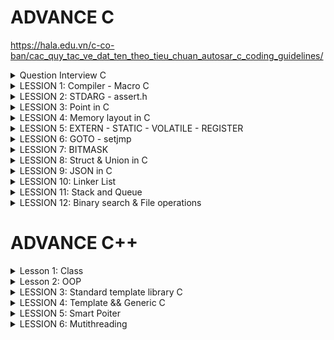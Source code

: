 
# ADVANCE C

   https://hala.edu.vn/c-co-ban/cac_quy_tac_ve_dat_ten_theo_tieu_chuan_autosar_c_coding_guidelines/
   
<details><summary> Question Interview C</summary>

1. Khác nhau giữa macro và function
2. Vùng nhớ trên RAM
3. Static hoạt động như thế nào
4. So sánh giữa struct và union
5. Con trỏ là gì, kích thước con trỏ, con trỏ hàm, void, NULL, poiter to poiter.
   - Con trỏ là biến lưu địa chỉ của đối tượng khác khác.
   - Kích thước con trỏ phụ thuộc vào kiến trúc của VXL.    VD: nếu VDK 8bit = 1 byte => kích thước con trỏ là 1 byte.
                                                                nếu VDK 16bit = 2 byte => kích thước con trỏ là 2 byte.    32 bit là 4 byte.
   - Con trỏ hàm là trỏ lưu địa chỉ của 1 hàm.
   - Con trỏ void là con trỏ không kiểu dữ liệu nào cả.
   - Null là ko trỏ tới vùng nhớ hay giá trị nào cả,
   - ** là con trỏ trỏ tới 1 con trỏ khác.
6. Biến Register và Volatile

</details>
<details><summary> LESSION 1: Compiler - Macro C</summary>
  - Macro là một cách để định nghĩa một biểu diễn hoặc mẫu mã được thay thế bằng một chuỗi hoặc một đoạn mã khác trước khi chương trình được biên dịch  (kích thước lớn, tốc độ nhanh).
  - Function là hàm có địa chỉ cố định, Khi được gọi thì con trỏ PC trỏ đến function đó để thực hiện nên (kích thước nhỏ nhưng tốc độ chậm).
</details>
<details><summary> LESSION 2: STDARG - assert.h</summary>
   
- Thư viện Stdarg cung cấp các phương thức làm việc với các input parameter không xác định. Ví dụ điển hình là *scanf*,*printf*
- Các tham số:
   + va_list:là một kiểu dữ liệu để đại diện cho danh sách các đối số biến đổi.
   + va_start: Bắt đầu một danh sách đối số biến đổi. Nó cần được gọi trước khi truy cập các đối số biến đổi đầu tiên.
   + va_arg: Truy cập một đối số trong danh sách. Hàm này nhận một đối số của kiểu được xác định bởi tham số thứ .
   + va_end: Kết thúc việc sử dụng danh sách đối số biến đổi. Nó cần được gọi trước khi kết thúc hàm.

- Thư viện Assert
   + Cung cấp macro assert. 
   + Macro này được sử dụng để kiểm tra một điều kiện. 
   + Nếu điều kiện đúng (true), không có gì xảy ra và chương trình tiếp tục thực thi.
   + Nếu điều kiện sai (false), chương trình dừng lại và thông báo một thông điệp lỗi.
   + Dùng trong debug, dùng #define NDEBUG để tắt debug

  
</details>
<details><summary> LESSION 3: Point in C</summary>
- Con trỏ là biến lưu địa chỉ của đối tượng khác khác.
   
- Kích thước con trỏ phụ thuộc vào kiến trúc của VXL.

        VD:   nếu VDK 8bit = 1 byte => kích thước con trỏ là 1 byte.
              nếu VDK 16bit = 2 byte => kích thước con trỏ là 2 byte.    32 bit là 4 byte.  
- Bản chất của mảng là địa chỉ.
  
- Biến bình thường là lưu giá trị. Còn biến con trỏ là lưu địa chỉ.  VD: int *prt

- khi khai báo kiểu dữ liệu cho biến con trỏ thì chỉ tham số truyền vào phải đúng KDL đã khai báo của nó. VD: int *ptr (thì biến con trỏ ptr chỉ nhận kiểu dữ liệu int)

- Con trỏ hàm là
                            VD:

                                       void sum (int a, int b)
                                      {
                                          printf("tong la: %d\n", a+b);
                                      }
                                      void tich (int a, int b)
                                      {
                                          printf("tong la: %d\n", a/b);
                                      }
                                      void caculater( void (*pheptinh) (int, int), int a, int b)
                                      {
                                          pheptinh(a,b);
                                      }
                                      int main()
                                      {
                                          caculater(&sum, 8, 9);
                                      }

- const int *ptr là 1 con trỏ hằng số, có thể trỏ đến các đối tượng khác, giá trị của con trỏ này trỏ tới được xem như là 1 hằng số không thể thay đổi.
  
- int *const ADD là không thể trỏ đến các đối tượng khác, giá trị của con trỏ này trỏ có thể thay đổi được.


</details>
<details><summary> LESSION 4: Memory layout in C</summary>
  
 The memory layout in C programming language:
> - Text segment.
> - Initialized data segment.
> - Uninitalized data segment.
> - Heap.
> - Stack.

 Diagram
 
![image](https://github.com/NguyenNgocQuyen29/AdvanceC/assets/124705679/afd40e65-9551-4a53-a6f3-58ae27f644fa)

#### - **Text Segment**: 
- Sau khi **compile** chương trình thì chúng ta sẽ có những file nhị phân (những file mà được dùng để execute chương trình của chúng ta khi đổ vào RAM), những file nhị phân (.o) này chứa những cái **instructions**. Và những cái instructions này sẽ stored ở Text Segment of the memory.  
- Text Segment chỉ được read không được modify.
  
#### - **Initialized Data**:
- Initialized Data( data segment): contain values of all static, global, external and constant những cái được initialized trong time thực thi chương trình(# 0).
- Được phép đọc - ghi (vì các value của variables sẽ thay đổi trong khi thực thi chương trình nó không mãi là một constant được nên phải có thể được modify).
- Ví dụ: dưới đây mình khai báo 2 biến , biến **c** được khái báo có giá trị nên nó sẽ nằm trong vùng **data segment** của memory, còn biến **a** sẽ không nằm trong vùng data mà sẽ nằm ở vùng khác.

   ![image](https://github.com/NguyenNgocQuyen29/AdvanceC/assets/124705679/9df292be-e1d7-4245-aa67-70c6256c496b)

#### - **Uninitialized Data**:
- Uninitialized Data(BSS): chứa những biến chưa khởi tạo giá trị, và cũng có thể chứa nhưng biến static or global mà được khởi tạo với giá trị là 0.
- Cho phép đọc và ghi.
- Trở lại ví dụ phía trên thì **a** variable sẽ stored in BSS.

> *Một kiểu dữ liệu thì sẽ không nằm trong vùng nào hết, khi nó khai báo biến thì biến đó mới được lưu trong vùng data (initialized or uninitialized) tùy thuộc vào giá trị mà biến đó được khai báo.*

#### - **Heap**:
- Dùng cho bộ nhớ để cấp phát động( trong thời gian chạy chương trình).
- Có thể điều khiển quá trình cấp phát hoặc giải phóng bộ nhớ bằng các câu lệnh như **malloc, calloc, relloc. free, delete,**...
- Khi dùng xong thì phải delete nếu không sẽ bị leak memory.
![image](https://github.com/NguyenNgocQuyen29/AdvanceC/assets/124705679/659d19b0-b7c7-470c-8cc8-ceeaf96db913)


       - Malloc & Calloc: 
       >- Malloc: void * malloc(size_t size);
       >- Mục đích: cấp phát một vùng nhớ có kích thước là **size**.
       >- Tham số truyền vào: **1**
       >- Kết quả trả về: là một con trỏ tới vùng nhớ được cấp phát nếu success, NULL nếu fail.
       >- Giá trị khởi tạo: là giá trị rác.
       
       >- Calloc: void * calloc(size_t num, size_t size);
       >- Mục đích: cấp phát một vùng nhớ có chứa **num** phần tử, mỗi phần tử có kích thước là **size**.
       >- Tham số truyền vào: **2**
       >- Kết quả trả về: là một con trỏ tới vùng nhớ được cấp phát nếu fail, NULL nếu success.
       >- Giá trị khởi tạo: là 0.

      Hiệu suất của **malloc** sẽ nhanh hơn **calloc** vì ngoài việc cấp phát vùng nhớ giống **malloc** thì **calloc** còn phải gán cho các phần tử của vùng nhớ vừa cấp phát giá trị là 0.
      Muốn sử dụng calloc hay malloc thì tùy vào người dùng nếu không care tới value của vùng nhớ cấp phát thì use **malloc**, còn nếu muốn all có value bằng 0 thì mình dùng **calloc**.
  
#### - **Stack**:
-  Khác với Heap thì Stack là một vùng nhớ được cấp phát tự động 
- Mỗi khi các function được gọi thì nó sẽ được push vào vùng stack.

  
</details>
<details><summary> LESSION 5: EXTERN - STATIC - VOLATILE - REGISTER</summary>
  
### EXTERN ###
- Dùng để tham chiếu một biến, hàm có cùng name đã được định nghĩa ở nơi khác.
- Khai báo thôi chứ không định nghĩa, biến được kêu ra phải là biến toàn cục của file khác.
### STATIC ###
#### Static với biến cục bộ #### 
- Chỉ có giá trị trong hàm nhưng khi ra khỏi hàm nó ko bị mất đi.
- Một biến được khai báo(định nghĩa hay không định nghĩa) thì nó sẽ bị thu hồi vùng nhớ sau khi ra hỏi hàm. Muốn giữ giá trị của nó không bị mất khi ra khỏi hàm thì dùng từ khóa **Static**.

Ví dụ nếu không dùng biến static:
 
![image](https://github.com/NguyenNgocQuyen29/AdvanceC/assets/124705679/fd25bd89-17b3-44ad-a9d5-521031dc7fab)            ![image](https://github.com/NguyenNgocQuyen29/AdvanceC/assets/124705679/a567a788-8c2a-497a-b739-b6c818cb3a3c)

               
Ví dụ nếu dùng biến static:

![image](https://github.com/NguyenNgocQuyen29/AdvanceC/assets/124705679/8ba48217-1993-4adc-b449-0c11dfe0608d)            ![image](https://github.com/NguyenNgocQuyen29/AdvanceC/assets/124705679/103c348a-60ff-48bd-a61a-4185ca616ded)

#### Static với biến toàn cục và hàm: ####
- Chỉ có giá trị trong file chứa nó.
- Dùng được trong chương trình, không cho bên ngoài dùng kể cả **EXTERN.**

### VOLATILE ###
- Thông báo cho compiler ko được tối ưu biến này.
- Volatile đại diện cho các biến có thể thay đổi bất thường mà không thông qua mã nguồn code.  VD: volatile int var; 
                                                                                                   int volatile var;
  
### REGISTER ###
- là biến yêu cầu lưu nó vào thanh ghi trong PC.
- Giúp tăng tốc độ thực thi chương trình.

</details>
<details><summary> LESSION 6: GOTO - setjmp</summary>
  
*Goto* là một từ khóa trong ngôn ngữ lập trình C cho phép người dùng nhảy đến một label đã được đặt trước đó trong cùng một. Không được khuyến khích dùng vì nó làm cho chương trình trở nên khó đọc và bảo trì. 
>- Ví dụ về từ khóa *go to*

                            #include <stdio.h>
                            void delay(double second)
                            {
                                double start = 0;
                                while (start < second * 6000000)
                                {
                                    start++;
                                }
                            }
                            // Khai báo các trạng thái đèn giao thông
                            typedef enum //1 thời điểm chỉ có 1 đèn để 
                            {
                                RED,
                                YELLOW,
                                GREEN
                            } TrafficLightState;
                            int main() {
                                // Ban đầu, đèn giao thông ở trạng thái đỏ
                                TrafficLightState state = RED;
                            
                                // Vòng lặp vô hạn để mô phỏng đèn giao thông
                                while (1) {
                                    switch (state) {
                                        case RED:
                                            printf("RED Light\n");
                                            delay(50);  // Giữ trạng thái đèn đỏ trong x giây
                                            
                                            // Chuyển đến trạng thái đèn xanh
                                            state = GREEN;
                                            goto skip_sleep;  // Nhảy qua sleep() khi chuyển trạng thái
                                        case YELLOW:
                                            printf("YELLOW Light\n");
                                            delay(20);  // Giữ trạng thái đèn vàng trong y giây
                                            
                                            // Chuyển đến trạng thái đèn đỏ
                                            state = RED;
                                            goto skip_sleep;  // Nhảy qua sleep() khi chuyển trạng thái
                                        case GREEN:
                                            printf("GREEN Light\n");
                                            delay(100);  // Giữ trạng thái đèn xanh trong z giây
                                            
                                            // Chuyển đến trạng thái đèn vàng
                                            state = YELLOW;
                                            goto skip_sleep;  // Nhảy qua sleep() khi chuyển trạng thái
                                    }
                                    // Nhãn để nhảy qua sleep() khi chuyển trạng thái
                                    skip_sleep:;
                                }
                                return 0;
                            }

 >- Trong ví dụ trên trạng thái đèn đỏ đầu tiên, khi chờ khoảng 50s thì trạng thái đèn xanh, nó sẽ thoát ra khỏi switch và bắt đầu switch case khác vì nó đã dùng label skip_Spleep (cái này được đặt ngoài hàm nên nôn na sẽ thoát khỏi hàm, lần lượt chuyển sang đèn khác thứ tự là **ĐỎ - XANH - VÀNG**
*Setjmp.h* là một thư viện trong ngôn ngữ lập trình C cung cấp 2 hàm là *setjmp* và *longjmp* dùng để xử lí ngoại lệ trong( nó không tiêu biểu để xử lí ngoại lệ trong ngôn ngữ này).
>- Ví dụ về *Setjmp.h*

                       #include <stdio.h>
                       #include <setjmp.h>
                       
                       jmp_buf buf;
                       int exception_code;
                       
                       #define TRY if ((exception_code = setjmp(buf)) == 0) 
                       #define CATCH(x) else if (exception_code == (x)) 
                       #define THROW(x) longjmp(buf, (x))
                       
                       
                       double divide(int a, int b) {
                           if (b == 0) {
                               THROW(1); // Mã lỗi 1 cho lỗi chia cho 0
                           }
                           return (double)a / b;
                       }
                       
                       int main() {
                           int a = 10;
                           int b = 0;
                           double result = 0.0;
                       
                           TRY {
                               result = divide(a, b);
                               printf("Result: %f\n", result);
                           } CATCH(1) {
                               printf("Error: Divide by 0!\n");
                           }
                   
                           // Các xử lý khác của chương trình
                           return 0;
                       }


</details>
<details><summary> LESSION 7: BITMASK</summary>

- NOT bit: Đảo bit.      Ví dụ: ~1 = 0 hoặc ~0 = 1
 
- AND biswise: Nhân bit. 0 & 0 = 0
                         1 & 0 = 0
                         0 & 1 = 0
                         1 & 1 = 1
  
- OR biswise: cộng bit.  0 & 0 = 0
                         1 & 0 = 1
                         0 & 1 = 1
                         1 & 1 = 1
  
- XOR bitwise: cộng bit.  0 & 0 = 0
                          1 & 0 = 1
                          0 & 1 = 1
                          1 & 1 = 0
- Sift Left và Shif Right bitwise: << (dịch trái) , >> (dịch phải).
  * Thường ta sẽ bù bit 0 nhưng khi dịch phải có 1 lưu ý đó là: phải chú ý đến bit cao nhất (bit dấu).
  * Bit dấu: nếu bit max là 1 thì đó là số âm nên khi dịch phải mình bù vào số 1.
  * Còn nếu là số dương (bit dấu = 0) thì khi dịch phải truyền vào số 0.

 
</details>
<details><summary> LESSION 8: Struct & Union in C</summary>

 ### Struct ###
  - Là một nhóm kiểu dữ liệu người dùng tự định nghĩa.
  - Mỗi nhóm KDL đều có địa chỉ ô nhớ riêng của nó.
  - Kích thước kiểu dữ kiệu Struct này là tổng byte các kiểu dữ liệu có trong Struct.
    >- VD:
    
             struct Example {    // Struct này sẽ lấy kiểu dữ liệu có byte lớn nhất để tính (ở đây là int có 4 byte) 
             uint8_t a;   //   |1|0|0|0|  chiếm 1 byte
             uint16_t b;  //   |1|1|1|0|  chiếm 2 byte vì đủ kích thước để chứa trong 4 ô
             uint32_t c;  //   |1|1|1|0|  KDL này có 4 byte ko đủ trong ô nhớ vì chỉ còn dư 1 ô
                          //   |1|1|1|1|  nên sẽ tạo thêm 4 ô nữa để chứa đủ 4 byte KDL
             };                  // Tổng kích thước sẽ là 8 byte.
    
 ### Union ###
  - Union trong C là một kiểu dữ liệu đặc biệt có sẵn trong C cho phép lưu trữ các kiểu dữ liệu khác nhau trong cùng một vị trí bộ nhớ.
  - Cấu trúc của Union là tất cả các thành phần của nó dùng chung một vùng nhớ có kích thước tương ứng với thành phần lớn nhất.
  - Dùng để tối kích thước bộ nhớ vì khi dùng 1 thành viên được gọi sẽ sử dụng vùng nhớ đã được cấp đó, tương tự như các thành viên còn lại.
  - Mỗi thành viên đều dùng chung địa chỉ ô nhớ đó.
  - Union chỉ cho phép dùng chung 1 vùng nhớ có kiểu dữ liệu lớn nhất trong nó.
    >- VD:

            Union Example {    // Union này sẽ lấy kiểu dữ liệu có byte lớn nhất (ở đây là int có 4 byte) 
             uint8_t a;   //   |1|0|0|0|  khi được gọi thì biến a (1 byte) chỉ dùng 4 ô. ADD |0x1|0x2|0x3|0x4|
             uint16_t b;  //   |1|1|0|0|  khi được gọi thì biến b (2 byte) chỉ dùng 4 ô. ADD |0x1|0x2|0x3|0x4|
             uint32_t c;  //   |1|1|1|1|  khi được gọi thì biến c (4 byte) chỉ dùng 4 ô. ADD |0x1|0x2|0x3|0x4|
             };                 // Tổng kích thước sẽ là 4 byte.
    
    >- VD:

            Union Example {    // Union này sẽ lấy kiểu dữ liệu có byte lớn nhất (ở đây là int có 4 byte) 
             uint8_t a[9];    //   có 4 ô byte được cấp phát và kiểu dữ liệu biến a này là 2 byte nên tổng biến a này sử dụng 12 byte
                              //            |1|1|1|1|                         |1|1|1|1|                         |1|0|0|0|
                              //  | a[1] | a[2] | a[3] | a[4] |     | a[5] | a[6] | a[7] | a[8] |      | a[9] | 0 | 0 | 0 |
    
             uint16_t b[3];  //   Tổng biến b này sử dụng là  8 byte        | b[1] | b[1] | b[2] | b[2] |         | b[3] | b[3] | 0 | 0 |
             uint32_t c[3];  //   Tổng biến c này sử dụng là  12 byte        | c[1] | c[1] | c[1] | c[1] |       | c[2] | c[2] | c[2] | c[2] |     | c[3] | c[3] | c[3] | c[3] |
             };                  // Tổng kích thước Union sẽ là 12 byte.      
 ### Dùng kết hợp Union && Struct ###
 - Dùng để chia nhỏ dữ liệu ra để dễ xử lý hơn.
  >- Ví dụ:
    
          typedef union
          {
              struct 
              {
                  uint8_t ID[2];
                  uint8_t data[4];
                  uint8_t PRB[2];     //  Struct data này có chiều dài là 8 byte
              }data;
              uint8_t frame[8];       // biến này chiếm 1 byte
          } DT_frame;                 => Union này lấy 8 byte cùng nhớ
  
</details>        
<details><summary> LESSION 9: JSON in C</summary>
  
- Định dạng: luôn bắt đầu bằng dấu "........."
              Một object luôn nằm trong dấu {........}
              "<key (luôn là kiểu String)>"  :  " value "

  VD:

                    char *json = "
                    {
                      "name" : "Nguyen",
                      "age" : 23,
                      "City" : "BinnDinh",
                      "Job"  : "Embedded"
                      "SLR"  : [20, 30, 50]
                    } "

- Các kiểu của JSON                              typedef enum {
                                                              JS_NULL,
                                                              JS_Boolean,
                                                              JS_Number,
                                                              JS_String,
                                                              JS_Array,
                                                              JS_Ọpect
                                                  } JS_type;

  
</details>
<details><summary> LESSION 10: Linker List</summary>

![image](https://github.com/NguyenEngineer/AdvanceC/assets/124705679/0153edae-9d15-4b48-be4c-f4ba1b1950a4)

- Mình có một mảng này, muốn xóa 1 phần tử bất kì trong chuỗi ta làm lần lượt các bước: cho giá trị tại vị trí đó là *null* xong nhích giá trị hiện tại lên, giá trị phần tử cuối cùng mình reallocate để chuỗi còn (n-1) phần tử.
  **=> Đặt ra vấn đề:Nếu như một mảng có 10000 phần tử chả nhẻ xóa ở vị trí bất kì mình dịch chuyển 9999 vòng lặp như thế sao?**
Hoặc ví dụ nếu mình muốn thêm một phần tử thì các bước : cấp phát thêm ở vị trí cuối mảng (null), sau đó xê dịch lần lượt ra.

*=> Việc xóa hay chèn 1 phần tử rất là mất thời gian* => người ta đưa ra **linked list(mảng nhân tạo)** 

Linked List là một cấu trúc dữ liệu trong lập trình máy tính dùng để tổ chức và lưu trữ dữ liệu. Một linked list bao gồm một chuỗi các nút (node), mỗi nút chứa một giá trị dữ liệu hoặc một con trỏ(pointer) tới nút tiếp theo trong chuỗi. Note cuối thì con trỏ NULL.
![image](https://github.com/NguyenNgocQuyen29/AdvanceC/assets/124705679/4eb21968-3ec1-47fb-add8-267b0711b462)

Muốn thêm một node vào cuối một mảng thì mình tạo ra một note trước, giá trị của con trỏ là null, sau đó mình lưu địa chỉ của nó vào pointer của note trước nó.

![image](https://github.com/NguyenNgocQuyen29/AdvanceC/assets/124705679/1ef71755-233e-46dd-bc8a-60fbfc47ba5a)

*Ví dụ:* thêm node vào vị trí thứ 2 của mảng: ta chỉ cần thay đổi pointer của nút cần thêm vào là dịa chỉ của phần từ tiếp theo , và thay đổi pointer của nút trước đó thành địa chỉ của nút mình muốn thêm vào

![image](https://github.com/NguyenNgocQuyen29/AdvanceC/assets/124705679/ecddb42e-c932-490e-b0a5-d92d97b9e8b5)

Tương tự ví dụ:

![image](https://github.com/NguyenNgocQuyen29/AdvanceC/assets/124705679/46abea42-aac1-4728-8614-21e1238296eb)

=>Muốn xóa một phần tử tại vị trí bất kì ta chỉ cần gì note của phần tử đó vào node của phần tử đứng trước đó(tương đương với ghi địa chỉ của phần tử tiếp theo vào vị trí của phần tử đứng trước đó vì note của phần tử đó lưu địa chỉ của phần tử đứng sau)

</details>
<details><summary> LESSION 11: Stack and Queue </summary>
  
Stack: 
- là một cấu trúc dữ liệu được xếp theo nguyên tắc LIFO (Last in Firt out), nghĩa là phần từ đầu tiên được đưa vào thì sẽ được lấy ra sau cùng và phần tử được đưa vào cuối cùng sẽ được lấy ra đầu tiên.
- Thao tác trên Stack:     - Push - Pop - Top 
  
  ![image](https://github.com/NguyenEngineer/ADVANCED-C-C-/assets/120030797/120b0018-4490-49f0-b9ec-1a15a7e94622)

- PUSH : Đưa phần tử vào
- POP : Lấy phần tử trên cùng ra
- TOP : Lấy giá trị trên cùng
- VD:
  
                                typedef struct Stack {      // Khởi tạo struct chứa các kiểu dữ liệu của stack
                                    int* items;
                                    int size;
                                    int top;
                                } Stack;
                                
                                void initialize( Stack *stack, int size) {                // khởi tạo stack và size của nó
                                    stack->items = (int*) malloc(sizeof(int) * size);     // cấp phát ô nhớ cho mảng stack có size ổ nhớ của phân từ và mỗi ô nhớ của phần tử đó kích thước kiểu int
                                                                                            // Vd size = 5 thì mảng stack đó có 5 phần tử và mỗi phần tử có kích thước 4byte kiểu int. size của mảng sẽ là 20 byte
                                                                                            // kích thước mảng= kích thước của mỗi phần tử X số lượng phần tử    
                                    stack->size = size;  
                                    stack->top = -1;
                                }
                                
                                int is_empty( Stack stack) {
                                    return stack.top == -1;
                                }
                                
                                int is_full( Stack stack) {
                                    return stack.top == stack.size - 1;          // Kiểm tra vị trí hiện tại có bằng với size đó ko. VD: stach.top = 4, stack.size-1 = 5 - 1 2 cái bằng nhau thì trả về 1.
                                }
                                
                                void push( Stack *stack, int value) {
                                    if (!is_full(*stack)) {                      // kiểm tra xem stack đó đã max phần tử hay chưa
                                        stack->items[++stack->top] = value;
                                    } else {
                                        printf("Stack overflow\n");
                                    }
                                }
                                
                                int pop( Stack *stack) {
                                    if (!is_empty(*stack)) {
                                        return stack->items[stack->top--];       // trả về giá trị item và top - 1 VD: top = 3,   stack->top-- = 3-1 = 2,  return imtems[2].
                                    } else {
                                        printf("Stack underflow\n");
                                        return -1;
                                    }
                                }
                                
                                int top( Stack stack) {
                                    if (!is_empty(stack)) {
                                        return stack.items[stack.top];
                                    } else {
                                        printf("Stack is empty\n");
                                        return -1;
                                    }
                                }
                                
                                int main() {
                                    Stack stack1;
                                    initialize(&stack1, 5);
                                
                                
                                    push(&stack1, 10);
                                    push(&stack1, 20);
                                    push(&stack1, 30);
                                    push(&stack1, 40);
                                    push(&stack1, 50);
                                    push(&stack1, 60);
                                
                                    printf("Top element: %d\n", top(stack1));
                                
                                    printf("Pop element: %d\n", pop(&stack1));
                                    printf("Pop element: %d\n", pop(&stack1));
                                
                                    printf("Top element: %d\n", top(stack1));
                                
                                    return 0;
                                }
Queue:
- một cấu trúc dữ liệu được xếp theo nguyên tắc FIFO (Fast in Firt out), nghĩa là phần từ đầu tiên được thêm vào sẽ được lấy ra đầu tiên.
- “enqueue” (thêm phần tử vào cuối hàng đợi)      ( nếu đã full mà enqueue nữa thì sẽ bị Stack overflow )
- “dequeue” (lấy phần tử từ đầu hàng đợi).      ( nếu ko có phần tử nào trong mảng đó thì khi dequeue thì sẽ báo lỗi )
- “front”   để lấy giá trị của phần tử đứng đầu hàng đợi.

  ![image](https://github.com/NguyenEngineer/ADVANCED-C-C-/assets/120030797/73e6bfe1-6d68-4746-ae66-595f37fec8c6)

- VD:
  
                                typedef struct Queue {
                                    int* items;
                                    int size;
                                    int front, rear;
                                } Queue;
                                
                                void initialize(Queue *queue, int size) 
                                {
                                    queue->items = (int*) malloc(sizeof(int)* size);    // cấp phát ô nhớ cho mảng queue có size ổ nhớ của phân từ và mỗi ô nhớ của phần tử đó kích thước kiểu int
                                                                                            // Vd size = 5 thì mảng queue đó có 5 phần tử và mỗi phần tử có kích thước 4byte kiểu int. size của mảng sẽ là 20 byte
                                                                                            // kích thước mảng= kích thước của mỗi phần tử X số lượng phần tử 
                                    queue->front = -1;                                  // khởi tạo phần từ
                                    queue->rear = -1;                                   // khởi tạo phần từ
                                    queue->size = size;                                 // khởi tạo kích thước
                                }
                                
                                int is_empty(Queue queue) {
                                    return queue.front == -1;
                                }
                                
                                int is_full(Queue queue) {
                                    return (queue.rear + 1) % queue.size == queue.front;           // (4 + 1) % 5 = 0 => đủ bộ nhớ
                                }
                                
                                void enqueue(Queue *queue, int value) {                            // Thêm phần tử vào
                                    if (!is_full(*queue)) {                                        // kiểm tra có bị full hay ko
                                        if (is_empty(*queue)) {                                    // kiểm tra có bị rỗng hay ko
                                            queue->front = queue->rear = 0;                            // nếu rỗng thì gán front và rear = 0 để chỉ tới ô thứ tự đầu tiên trong mảng
                                        } else {
                                            queue->rear = (queue->rear + 1) % queue->size;             // nếu không rỗng thì gán vào rear để chỉ tới ô thứ tự rear trong mảng. VD: (0 + 1) % 5 = 0.1 dư 1 => rear = 1
                                        }                                                                                                                                          (1 + 1) % 5 = 0.2 dư 2 => rear = 2
                                        queue->items[queue->rear] = value;                         // gán giá trị vào ô thứ tự rear đó. VD: rear =0 thì items[0] = 4.
                                    } else {                                                                                                            items[1] = 5.
                                        printf("Queue overflow\n");
                                    }
                                }
                                
                                int dequeue(Queue *queue) {
                                    if (!is_empty(*queue)) {
                                        int dequeued_value = queue->items[queue->front];
                                        if (queue->front == queue->rear) {
                                            queue->front = queue->rear = -1;
                                        } else {
                                            queue->front = (queue->front + 1) % queue->size;
                                        }
                                        return dequeued_value;
                                    } else {
                                        printf("Queue underflow\n");
                                        return -1;
                                    }
                                }
                                
                                int front(Queue queue) {
                                    if (!is_empty(queue)) {
                                        return queue.items[queue.front];
                                    } else {
                                        printf("Queue is empty\n");
                                        return -1;
                                    }
                                }
                                
                                int main() {
                                    Queue queue;
                                    initialize(&queue, 3);
                                
                                    enqueue(&queue, 10);
                                    enqueue(&queue, 20);
                                    enqueue(&queue, 30);}
  
</details>
<details><summary> LESSION 12: Binary search & File operations </summary> 

## Binary search
- Thuật toán tìm kiếm nhị phân:    ---> nếu mảng nhỏ thì tìm kiếm các giá trị phần tử trong mảng rất dễ dàng.
                                   --->  nều mảng tô thì ko thể tìm kiếm như bình thường được nên ta phải dùng thuật toán tìm kiếm nhị phân.
- Cách triển khai:
   - Mảng luôn phải được sắp xếp treo giá trị từ bé đến lớn.
   - Xác định giá trị lớn nhất và nhỏ nhất (đầu mảng và cuối mảng).
   - So sánh giá trị cần tìm với giá trị ở giữa mảng ( mid = (đầu + cuối) / 2).
   - Nếu giá trị cần tìm lớn hơn giá trị mid thì chỉ lấy từ (vùng mid --> cuối) để xử lý.
   - Nếu giá trị cần tìm nhỏ hơn giá trị mid thì chỉ lấy từ (vùng mid --> đầu) để xử lý.       (nếu = mid thì đúng là thoát)                         
   - Thực hiện đến khi tìm đước giá trị bằng với giá trị cần tìm.
 
  VD:
  
                 int binarySearch(int* arr, int l, int r, int x)
               {
                if (r >= l)
                {
                    int mid = (r + l) / 2;
                    if (arr[mid] == x)  return mid;
                    if (arr[mid] > x) return binarySearch(arr, l, mid - 1, x);
                    return binarySearch(arr, mid + 1, r, x);
                }
  
  ![image](https://github.com/NguyenEngineer/ADVANCED-C-C-/assets/120030797/8ccf2e7e-c803-4a84-ac08-bfd68c74fbb4)
  ![image](https://github.com/NguyenEngineer/ADVANCED-C-C-/assets/120030797/360738e9-7172-46b5-a306-4b64541368a1)
  ![image](https://github.com/NguyenEngineer/ADVANCED-C-C-/assets/120030797/b209cf56-7066-4344-b532-03c93637bbb9)
  
## File operations
- Là một loại file văn bản được sử dụng để lưu trữ và truyền tải dữ liệu có cấu trúc dưới dạng bảng, trong đó các dữ liệu của các cột được phân tách bằng dấu phẩy (,) hoặc một ký tự ngăn cách khác.
VD:

            Họ và tên, Tuổi, Địa chỉ, Số điện thoại
            John Doe, 30, 123 Main St, 555-1234
            Jane Smith, 25, 456 Oak St, 555-5678
            Bob Johnson, 40, 789 Pine St, 555-8765
- Để mở 1 file thì dùng lệnh:       FILE *file = fopen(const char *file_name, const char *access_mode);
- Các chế độ:
         ![image](https://github.com/NguyenEngineer/ADVANCED-C-C-/assets/120030797/4d7bf42b-9efb-4bfe-a011-687356abf0c5)
         ![image](https://github.com/NguyenEngineer/ADVANCED-C-C-/assets/120030797/2c2bbd30-28e0-4734-a81b-270ab7fd7793)
         ![image](https://github.com/NguyenEngineer/ADVANCED-C-C-/assets/120030797/56c723a9-7bbd-4ef2-9c0e-bd383d9d510c)
         ![image](https://github.com/NguyenEngineer/ADVANCED-C-C-/assets/120030797/d80148f5-7468-40b9-9855-51788ba67320)
         ![image](https://github.com/NguyenEngineer/ADVANCED-C-C-/assets/120030797/c2bf2f7a-5a2d-404c-ac4c-c09c22944b17)
         ![image](https://github.com/NguyenEngineer/ADVANCED-C-C-/assets/120030797/5e140080-b67d-48c0-96de-2089c3250787)

  
</details>

# ADVANCE C++

<details><summary> Lesson 1: Class</summary>
   
- là 1 lớp hoặc là một cấu trúc dữ liệu tự định nghĩa có thể chứa dữ liệu và các hàm thành viên liên quan.

- Trong 1 class có :  thuộc tính (property), phương thức khởi tạo (constructor), hàm hủy (destructor).

- phương thức khởi tạo (constructor) là một method sẽ được tự động gọi khi khởi tạo object.

- Destructor trong C++ là một method sẽ được tự động gọi khi object được giải phóng.

- Toán tử truy cập < :: >.

VD: 
   
                  public:
                   double chieuDai;      //phương thức khởi tạo
                   double chieuRong;
                   
                   static int var;
               };
                  int HinhChuNhat::var;  // toán tử truy cập
                  
- Static sử dụng trong class: là biến dùng chung, một property trong class được khai báo với từ khóa static, thì tất cả các object sẽ dùng chung địa chỉ của property này.

- 	Khi một method trong class được khai báo với từ khóa static:
         Method này độc lập với bất kỳ đối tượng nào của lớp.
         Method này có thể được gọi ngay cả khi không có đối tượng nào của class tồn tại.
         Method này có thể được truy cập bằng cách sử dụng tên class thông qua toán tử :: .
         Method này có thể truy cập các static property và các static method bên trong hoặc bên ngoài class.
         Method có phạm vi bên trong class và không thể truy cập con trỏ đối tượng hiện tại.

</details>   
<details><summary> Lesson 2: OOP </summary>
   
## Encapsulation
- Encapsulation (tính đóng gói) là dùng để ẩn đi các property "bảo mật" khỏi người dùng. Khai báo các property ở quyền private (không thể truy cập trực tiếp với các property này).
- Để truy cập được vào các property đã được bảo mật thì ta phải khao báo nó thông qua các method ở vùng public.
VD: 

                     class Student
                     {
                         private:
                             string Name;
                             double GPA;
                             int StudentID;
                         public:
                         Student(string name);
                     
                         string getName()
                         {
                             return Name;
                         }
                     
                         void setGPA(double gpa)
                         {
                             GPA = gpa;
                         }
                         double getGPA()
                         {
                             return GPA;
                         }
                     
                         int getID()
                         {
                             return StudentID;
                         }               
                     };
                     
## Inheritance (tính kế thừa)                
- Inheritance (tính kế thừa) là class sẽ được kế thừa các property và methor của class cha.
- Để được kế thừa thì phải thông qua ký tự " : "
- Có 3 kiểu kế thừa ( private, protected, public)
VD:

                  class Person
                  {
                  protected:
                    string Name;
                    int Age;
                    string Home_Address;
                  
                  public:
                    string getName()
                    {
                      return Name;
                    }
                    void setName(string name)
                    {
                      Name = name;
                    }
                  
                    int getAge()
                    {
                      return Age;
                    }
                    void setAge(int age)
                    {
                      Age = age;
                    }
                  
                    string getAddress()
                    {
                      return Home_Address;
                    }
                    void setAddress(string address)
                    {
                      Home_Address = address;
                    }
                  
                    void displayInfo()
                    {
                      cout << "Name: " << Name << endl;
                      cout << "Age: " << Age << endl;
                      cout << "Address: " << Home_Address << endl;
                    }};
                  
                  class Student : public Person
                  {
                  private:
                    string School_Name;
                    double GPA;
                    int StudentID;
                  
                  public:
                    Student()
                    {
                      static int id = 1000;
                      StudentID = id;
                      id++;
                    }
                  
                    string getSchoolName()
                    {
                      return School_Name;
                    }
                    void setSchoolName(string school_name)
                    {
                      School_Name = school_name;
                    }
                  
                    double getGPA()
                    {
                      return GPA;
                    }
                    void setGPA(double gpa)
                    {
                      GPA = gpa;
                    }
                  
                    int getID()
                    {
                      return StudentID;
                    }
                  
                    void displayInfo() // overriding
                    {
                      cout << "Name: " << Name << endl;
                      cout << "Age: " << Age << endl;
                      cout << "Address: " << Home_Address << endl;
                      cout << "School name: " << School_Name << endl;
                      cout << "GPA: " << GPA << endl;
                    }
                  };
- Sự khác nhau giữa private và protected:
   + Giống nhau: Các property của 2 quyền truy cập đều được ẩn khỏi người dùng và chỉ đươc truy cập thông qua các method ở vùng public
   + Khác nhau: Khi được kế thừa thì chỉ có Protected và public được kế thừa, còn privater không được kế thừa.
 
## Polymorphism
- Polymorphism (tính đa hình) là cách dùng những method được kế thừa để thực hiện các tác vụ khác nhau. Cùng là 1 method nhưng có nhiều kiểu dùng khác nhau
- (Function overriding) là lớp con ghi đè được lên lớp cha thông qua phương thức
  
- (Function overloading) cung cấp nhiều định nghĩa cho 1 function bằng cách thay đổi số lượng input parameter, kiểu dữ liệu của input parameter.
- Từ khóa virtual là từ khóa giúp cho lớp con ghi đề được lên lớp cha khi kế thừa
VD:

         class Person
         {
         protected:
           string Name;
           int Age;
           string Home_Address;
         
         public:
           virtual string test()
           {
             return "Hello person";
           }
         
           void displayInfo()
           {
             cout << test() << endl;
           }  
         };
         
         class Student : public Person
         {
         private:
           string School_Name;
           double GPA;
           int StudentID;
         
         public:
           string test()
           {
             return "Hello student";
           }
         };

## Abstract
- Abstract (tính trừ tượng) là việc ẩn đi các chi tiết cụ thể của một đối tượng và chỉ hiển thị những gì cần thiết để sử dụng đối tượng đó.
class GiaiPhuongTrinh
VD:

            {
                private:
                    double a;
                    double b;
                    double c;
                    double x1;
                    double x2;
                    double delta;
                    void tinhNghiem()    // ẩn đi hàm tính ko cho người dùng thấy
                    {
                        delta = b*b - 4*a*c;
                        if (delta < 0)
                        {
                            delta = -1;
                        }
                        else if (delta == 0)
                        {
                            x1 = x2 = -b/ (2*a);
                        }
                        else if (delta > 0)
                        {
                            x1 = (-b + sqrt(delta))/(2*a);
                            x2 = (-b - sqrt(delta))/(2*a);
                        }
                    }
                    
                public:
            
                    void enterNumber(double num_a, double num_b, double num_c);
                    void printResult();
            
            };
            
            void GiaiPhuongTrinh::enterNumber(double num_a, double num_b, double num_c)
            {
                a = num_a;
                b = num_b;
                c = num_c;
            }
            
            void GiaiPhuongTrinh::printResult()
            {
                tinhNghiem();
                if (delta == -1)
                {
                    cout << "PT vo nghiem" << endl;
                }
                else if (delta == 0)
                {
                    cout << "PT co nghiem chung: " << x1 << endl;
                }
                else if (delta > 0)
                {
                    cout << "PT co 2 nghiem: \n";
                    cout << "x1: " << x1 << endl;
                    cout << "x2: " << x2 << endl;
                }
                
                
            }
            
            
            int main()
            {
              GiaiPhuongTrinh phuongtrinh1;
              phuongtrinh1.enterNumber(1,5,4);
              phuongtrinh1.printResult();
            
              return 0;
            }
  
</details>
<details><summary> LESSION 3: Standard template library C</summary>       


</details>
<details><summary> LESSION 4: Template && Generic C</summary>    

## Function Template in C
- Function templates là một tính năng giúp viết các function hoặc class chung có thể được sử dụng cho nhiều kiểu dữ liệu khác nhau.
VD:

      template <typename T>
      T myFunction(T a, T b) {
          return a + b;
      }
      int result1 = myFunction(5, 10);       // Tự động suy luận T là int
      double result2 = myFunction(3.14, 2.71);  // Tự động suy luận T là double
  
## Function Template in Class
- Tương tự như function templates, nhưng được áp dụng cho class thay vì function.
- Class templates cho phép bạn viết một lớp chung mà có thể được sử dụng với nhiều kiểu dữ liệu khác nhau.
VD:

         template <typename T>                                    // Khai báo ra 1 template tên T
         class MyContainer {
         private:
             T element;                                          // khai báo tên element với kiểu dữ liệu là T (kdl ko biết trc)
         
         public:
             MyContainer(T val) : element(val) {}               // đây là cách code nhanh gọn giống kiểu gán giá trị   VD: MyContainer(T val) {  element = val; }
         
             T getValue() const {
                 return element;
             }
         };
         int main()
         {
             MyContainer<int> intContainer(42);                  // khi sử dụng thì phải chỉ định cụ thể KDL của nó 
             MyContainer<double> doubleContainer(3.14);
             MyContainer<string> stringContainer("Trung");
         
             int intValue = intContainer.getValue();
             double doubleValue = doubleContainer.getValue();
             string stringValue = stringContainer.getValue();
         
             cout << "int value: " << intValue << endl;
             cout << "double value: " << doubleValue << endl;
             cout << "string value: " << stringValue << endl;
         
             return 0;
         }

</details>
<details><summary> LESSION 5: Smart Poiter </summary>

         VD: 
                     #include<iostream>
                     #include<memory>
                     
                     using namespace std;
                     
                     class Tinhdientich
                     {
                     private:
                         int chieudai;
                         int chieurong;
                     
                     public:
                         Tinhdientich(int num_cd, int num_cr)
                         {
                             chieudai = num_cd;
                             chieurong = num_cr;
                             cout << "constuct is call" << endl;
                         }
                         void dientich()
                         {
                             cout << "Dien tich: " << chieudai * chieurong << endl;
                         }
                     
                     
                         ~Tinhdientich()
                         {
                             cout << " Destructer " << endl;
                         };
                     };
                     
                     int main()
                     {
                         shared_ptr <Tinhdientich> ptr1(new Tinhdientich(20,10));
                     
                         (*ptr1).dientich();
                     
                         cout << ptr1.use_count();
                     
                         return 0;
                     }
   
</details>
<details><summary> LESSION 6: Mutithreading </summary>
   
## Process (tiến trình)
- Là để chỉ 1 chương trình khi dang chạy trên 1 hệ thống hoặc công việc chạy trên máy tính.
   
- Trong tiến trình (process) có thể bao gồm 1 hoặc nhiều thread khác nhau thực hiện công việc.

- Và process chứa các tài nguyên như bộ nhớ, CPU, ...

- Bản chất VDK là 1 tiến trình và mỗi process là 1 con VDK khác nhau.

- Process based multitasking tiêu tốn nhiều tài nguyên hơn.

- Process cần phải cấp phát không gian địa chỉ (address space) cho chính nó.

Exam: Trên máy tính ta chạy nhiều app khác nhau như chrom, word,..

## Thread (luồng)
- Trong thread nằm trong 1 process. Có 1 hoặc nhiều thread chạy cùng lúc. Mỗi thread chạy 1 công việc khác nhau

- Bản chất luồng là nó chạy 1 cách tuần tự (nhìn như chạy song song nhưng là tuần tự).

- Các thread trong cùng 1 process chia sẽ với nhau cùng 1 vùng nhớ và các tài nguyên khác của process (biến toàn cục và cục bộ).

- Thread tiêu tốn ít tài nguyên hơn so với process.

- Các thread chia sẻ không gian địa chỉ (address space) với nhau.

- Trong thread based multitasking thì thread được coi là đơn vị tính nhỏ nhất.

  ![image](https://github.com/NguyenEngineer/ADVANCED-C-C-/assets/120030797/8e1385d9-53bd-442d-857c-d381af08782c)

Ex: Khi sử dụng trình duyệt chorme, ta có thể vừa lướt web, vừa download file cùng một thời điểm. Ở đây, ta nhận thấy lướt web là một thread và việc download là một thread khác.
    Trong 1 app zalo ta có thể làm nhiều việc như đọc thông báo, nhắn tin, gọi điện, ....

- Dùng std:thread để khởi tạo 1 thread object và tham số truyền vào là 1 callable (đối tượng có thể gọi).

- Callable là 1 đoạn code có thể thực thi mà ta mong muốn khi 1 thread chạy.
  
                     Cú pháp: thread _NAME_ (_NAME_FUNCTION_)
                           VD: thread thread_1(task_1);
                                thread_1.join();       // câu lệnh này là đê thread thực hiện task_1 đến khi kết thúc hàm task_1
            
- Một thread có thể được create bằng nhiều callable khách nhau:
  + Sử dụng Function Object
        Là một đối tượng có thể được gọi như một hàm, nhờ vào việc overload operator(). Điều này cho phép bạn truyền đối tượng đó như một hàm vào các API yêu cầu hàm
        Là 1 lớp có toán tử operator, Đây là nơi bạn định nghĩa công việc mà bạn muốn thực hiện trong thread.

             VD:        #include<iostream>
                        #include<thread>
                        
                        using namespace std;
                        
                        class FunOBJ
                        {
                        private:
                            
                        public:
                            void operator() ()
                            {
                                this_thread::sleep_for(chrono::seconds(2)); // giống hàm delay
                                cout << "this is Function object" << endl;
                            }
                        };
                        
                        void task_1()
                        {
                            this_thread::sleep_for(chrono::seconds(2));     // giống hàm delay
                            cout << "this is Function task_1" << endl;
                        }
                        
                        int main()
                        {
                            FunOBJ myFunction;
                            
                            myFunction();
                        
                            thread thread_OBJ(myFunction);
                            thread thread_1(task_1);
                        
                            thread_OBJ.join();
                            thread_1.join();
                        
                            return 0;
                        }
                          
  + Sử dụng Function Pointer
            
          VD:     #include<iostream>
                  #include<thread>
                  using namespace std;
                  void task_1()
                  {
                      //do something
                  }
                  int main()
                  {
                      thread thread_1(task_1);       // Khởi tạo 1 thread có tên là thread_1 và thread này có nhiệm vụ thực thi hàm task_1
                      thread_1.join();               // câu lệnh này để thread_1 thực thi hàm task_1 để tránh lỗi bỏ qua lệnh.
                      return 0;
                  }
    
  + Sử dụng Lambda Function
  
- Các vấn đề thường gặp trong đa luồng:
     + Data Race: đồng bộ hóa dữ liệu.
       
            VD: Phần mềm vscode bản chất là 1 tiến trình và terminal là 1 tài nguyên, thì tất các các luồng đều truy cập đến tài nguyên chung.
       
                Mà đối với các tài nguyên sử dụng chung, trong 1 thời điểm chỉ cho phép 1 luồng truy cập vào nó.
       
                + TH1: Nếu ko sử dụng mutex thì cả 3 luồng sẽ truy cập đến tài nguyên chung sẽ gây ra lỗi đầu ra dữ liệu ko mong muốn.
       
                + TH2: Nếu sử dụng mutex thì mutex giúp 1 trong 3 luồng truy cập đến tài nguyên chung. (task_1 truy cập đến tài nguyên chung thì task_2 và task_3 ko đc truy cập đến và ngược lại).

                       Cách ct thực hiện:  task_1 tới hàm mutex_cout.lock() thì ko khóa thì khóa lại, rồi thực thi lệnh tiếp theo in ra .... và nhảy tới hàm task_2
                                           task_2 tới hàm mutex_cout.lock() kiểm tra thì đã khóa ở trên và đứng chờ và nhảy tới hàm task_3
                                           tash_3 tới hàm mutex_cout.lock() kiểm tra thì đã khóa ở trên và đứng chờ và nhảy trở về lại hàm task_1

                                           task_1 tới hàm mutex_cout.unlock() và mở khóa ra và nhảy tới hàm task_2.
                                           task_2 tới hàm mutex_cout.lock() kiểm tra thì đã mở khóa ở trên thì khóa lại, rồi thực thi lệnh tiếp theo in ra .... và nhảy tới hàm task_3
                                           tash_3 tới hàm mutex_cout.lock() kiểm tra thì đã khóa ở trên và đứng chờ và nhảy trở về lại hàm task_1
       
                                           task_1 tới hàm mutex_cout.lock() và kiểm tra thấy đã khóa ở trên và đứng chờ và nhảy tới hàm task_2.
                                           task_2 tới hàm mutex_cout.unlock() và mở khóa ra và nhảy tới hàm task_3.
                                           tash_3 tới hàm mutex_cout.lock() kiểm tra thì đã mở khóa ở trên thì khóa lại, rồi thực thi lệnh tiếp theo in ra .... và nhảy tới hàm task_1
       
                                           task_1 tới hàm mutex_cout.lock() và kiểm tra thấy đã khóa ở trên và đứng chờ và nhảy tới hàm task_2.
                                           task_2 tới hàm mutex_cout.lock() kiểm tra thì đã khóa ở trên và đứng chờ và nhảy tới hàm task_3
                                           tash_3 tới hàm mutex_cout.unlock() và mở khóa ra và nhảy tới hàm task_1.
                                            

                                    #include<thread>
                                    #include<mutex>
                                    using namespace std;
                                    mutex mutex_cout;
                                    void task_1()
                                    {
                                        this_thread::sleep_for(chrono::seconds(2));     // giống hàm delay
                                        mutex_cout.lock();                              // Nếu luồng truy cập đến mà lock này đã khóa thì chờ ở dòng này, còn ko thì khóa lại và thực thi tiếp dòng tiếp theo.
                                        cout << "this is Function task_1" << endl;
                                        mutex_cout.unlock();                            // Mở khóa
                                    }
                                    
                                    void task_2()
                                    {
                                        this_thread::sleep_for(chrono::seconds(2));     // giống hàm delay
                                        mutex_cout.lock();
                                        cout << "this is Function task_2" << endl;
                                        mutex_cout.unlock();
                                    }
                                    
                                    void task_3()
                                    {
                                        this_thread::sleep_for(chrono::seconds(2));     // giống hàm delay
                                        mutex_cout.lock();
                                        cout << "this is Function task_3" << endl;
                                        mutex_cout.unlock();
                                    }
                                    
                                    int main()
                                    {
                                        while (1)
                                        {
                                            thread thread_1(task_1);
                                            thread thread_2(task_2);
                                            thread thread_3(task_3);
                                    
                                            thread_1.join();
                                            thread_2.join();
                                            thread_3.join();
                                        }
                                        return 0;
                                    }
                                               
     + DeadLock:
       
     + Race Condition:
  
- Luồng có 2 loại: (đồng bộ và bất dồng bộ)
  
